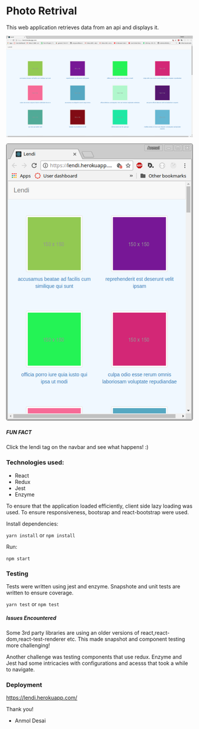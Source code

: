 # Photo Retrival

This web application retrieves data from an api and displays it.

![alt text](https://github.com/arrayoutofbounds/lendi/blob/master/screenshots/1.png?raw=true "Screenshot")

![alt text](https://github.com/arrayoutofbounds/lendi/blob/master/screenshots/3.png?raw=true "Mobile")

##### FUN FACT
Click the lendi tag on the navbar and see what happens! :)

### Technologies used:
* React
* Redux 
* Jest
* Enzyme

To ensure that the application loaded efficiently, client side lazy loading was used. To ensure responsiveness, bootsrap and react-bootstrap were used.

Install dependencies:

`yarn install` or `npm install`

Run:

`npm start`

### Testing

Tests were written using jest and enzyme. Snapshote and unit tests are written to ensure coverage.

`yarn test` or `npm test`

##### Issues Encountered

Some 3rd party libraries are using an older versions of react,react-dom,react-test-renderer etc. This made snapshot and component testing more challenging! 

Another challenge was testing components that use redux. Enzyme and Jest had some intricacies with configurations and acesss that took a while to navigate. 

### Deployment

https://lendi.herokuapp.com/

Thank you!

- Anmol Desai
